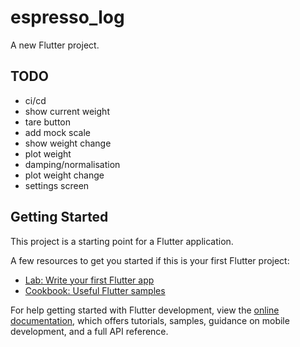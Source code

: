 # espresso_log

A new Flutter project.

## TODO
- ci/cd
- show current weight
- tare button
- add mock scale
- show weight change
- plot weight
- damping/normalisation
- plot weight change
- settings screen

## Getting Started

This project is a starting point for a Flutter application.

A few resources to get you started if this is your first Flutter project:

- [Lab: Write your first Flutter app](https://docs.flutter.dev/get-started/codelab)
- [Cookbook: Useful Flutter samples](https://docs.flutter.dev/cookbook)

For help getting started with Flutter development, view the
[online documentation](https://docs.flutter.dev/), which offers tutorials,
samples, guidance on mobile development, and a full API reference.
